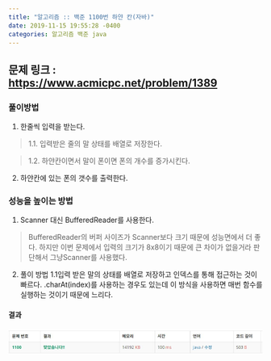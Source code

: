 ```yaml
---
title: "알고리즘 :: 백준 1100번 하얀 칸(자바)"
date: 2019-11-15 19:55:28 -0400
categories: 알고리즘 백준 java
---
```


문제 링크 : https://www.acmicpc.net/problem/1389
------------------------------------------------

### 풀이방법 


1. 한줄씩 입력을 받는다.

> 1.1. 입력받은 줄의 말 상태를 배열로 저장한다.

> 1.2. 하얀칸이면서 말이 폰이면 폰의 개수를 증가시킨다. 


2. 하얀칸에 있는 폰의 갯수를 출력한다.


### 성능을 높이는 방법

1. Scanner 대신 BufferedReader를 사용한다. 
> BufferedReader의 버퍼 사이즈가 Scanner보다 크기 때문에 성능면에서 더 좋다. 
하지만 이번 문제에서 입력의 크기가 8x8이기 때문에 큰 차이가 없을거라 판단해서 그냥Scanner를 사용했다.

2. 풀이 방법 1.1입력 받은 말의 상태를 배열로 저장하고 인덱스를 통해 접근하는 것이 빠르다.
.charAt(index)를 사용하는 경우도 있는데 이 방식을 사용하면 매번 함수를 실행하는 것이기 때문에 느리다.


#### 결과
<img data-action="zoom" src='https://github.com/SongHae8640/SongHae8640.github.io/blob/master/asset/img/No1100WhiteBlankResult.JPG' alt='absolute'>


<script src="https://gist.github.com/SongHae8640/3db7bd85532c70ff288ff21832b47331.js"></script>


[jekyll-docs]: https://jekyllrb.com/docs/home
[jekyll-gh]:   https://github.com/jekyll/jekyll
[jekyll-talk]: https://talk.jekyllrb.com/

